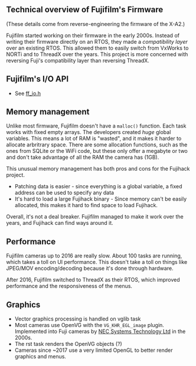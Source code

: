 ## Technical overview of Fujifilm's Firmware
(These details come from reverse-engineering the firmware of the X-A2.)

Fujifilm started working on their firmware in the early 2000s. Instead of writing their firmware directly on an RTOS,
they made a *compatibility layer* over an existing RTOS. This allowed them to easily switch from VxWorks to NORTi and
to ThreadX over the years. This project is more concerned with reversing Fuji's compatibility layer than reversing ThreadX.

## Fujifilm's I/O API
- See [ff_io.h](https://github.com/fujihack/fujihack/blob/master/src/ff_io.h)

## Memory management
Unlike most firmware, Fujifilm doesn't have a `malloc()` function. Each task works with fixed empty arrays. The developers
created *huge* global variables. This means a lot of RAM is "wasted", and it makes it harder to allocate arbritrary space. There are some allocation functions,
such as the ones from SQLite or the WiFi code, but these only offer a megabyte or two and don't take advantage of all the RAM the camera has (1GB).

This unusual memory management has both pros and cons for the Fujihack project.
- Patching data is easier - since everything is a global variable, a fixed address can be used to specify any data
- It's hard to load a large Fujihack binary - Since memory can't be easily allocated, this makes it hard to find space to load Fujihack.

Overall, it's not a deal breaker. Fujifilm managed to make it work over the years, and Fujihack can find ways around it.

## Performance
Fujifilm cameras up to 2016 are really slow. About 100 tasks are running, which takes a toll on UI performance. This doesn't
take a toll on things like JPEG/MOV encoding/decoding because it's done through hardware.

After 2016, Fujifilm switched to ThreadX as their RTOS, which improved performance and the responsiveness of the menus.

## Graphics
- Vector graphics processing is handled on vglib task
- Most cameras use OpenVG with the `VG_KHR_EGL_image` plugin. Implemented into Fuji cameras by [NEC Systems Technology Ltd](https://www.nec.com/) in the 2000s.
- The rst task renders the OpenVG objects (?)
- Cameras since ~2017 use a very limited OpenGL to better render graphics and menus.
